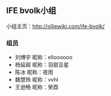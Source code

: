 ## IFE bvolk小组
小组主页：http://olliewiki.com/ife-bvolk/
### 组员
- 刘博宇 昵称：elloooooo 
- 杨延超 昵称：羽扇豆星
- 陈冰   昵称：夜雨
- 魏慧玲 昵称：vvhl
- 王逊畅 昵称：癸酉
